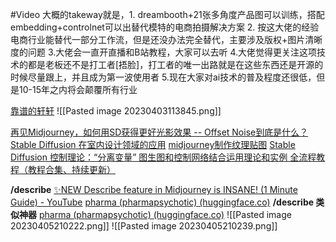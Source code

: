 #Video 
大概的takeway就是，1. dreambooth+21张多角度产品图可以训练，搭配embedding+controlnet可以出替代模特的电商拍摄解决方案  2. 按这大佬的经验电商行业能替代一部分工作流，但是还没办法完全替代，主要涉及版权+图片清晰度的问题 3.大佬会一直开直播和B站教程，大家可以去听 4.大佬觉得更关注这项技术的都是老板还不是打工者[捂脸]，打工者的唯一出路就是在这些东西还是开源的时候尽量跟上，并且成为第一波使用者 5.现在大家对ai技术的普及程度还很低，但是10-15年之内将会颠覆所有行业


[靠谱的轩轩](https://space.bilibili.com/1642297?plat_id=1&share_from=space&share_medium=iphone&share_plat=ios&share_session_id=81BA5634-92B8-4894-BB61-09F57BED2DBA&share_source=WEIXIN&share_tag=s_i&timestamp=1680401354&unique_k=vISTeKP)
![[Pasted image 20230403113845.png]]

[再见Midjourney，如何用SD获得更好光影效果 -- Offset Noise到底是什么？](https://www.bilibili.com/video/BV1eM4y127mT/?buvid=Z04E510301E2317E4258B86E9DE3EE9C4D01&is_story_h5=false&mid=VWzcmGUtEsG3cu5l2eCFlg%3D%3D&p=1&plat_id=116&share_from=ugc&share_medium=iphone&share_plat=ios&share_session_id=6179FCED-6317-410E-8618-B365AC5D31C9&share_source=WEIXIN&share_tag=s_i&timestamp=1680480810&unique_k=jynbjTc&up_id=35891701&vd_source=51c3e05edfa923bc859a70d024c2d7c9)
[Stable Diffusion 在室内设计领域的应用](https://www.bilibili.com/video/BV1To4y1s7pd/?buvid=Z04E510301E2317E4258B86E9DE3EE9C4D01&is_story_h5=false&mid=VWzcmGUtEsG3cu5l2eCFlg%3D%3D&p=1&plat_id=116&share_from=ugc&share_medium=iphone&share_plat=ios&share_session_id=DE56D231-F25D-4C21-8FC5-92689E18FFFA&share_source=WEIXIN&share_tag=s_i&timestamp=1680481052&unique_k=nZDo4ZG&up_id=234952368&vd_source=51c3e05edfa923bc859a70d024c2d7c9)
[midjourney制作纹理贴图](https://www.bilibili.com/video/BV1vv4y1V7ed/?-Arouter=story&buvid=Z04E510301E2317E4258B86E9DE3EE9C4D01&is_story_h5=false&mid=VWzcmGUtEsG3cu5l2eCFlg%3D%3D&p=1&plat_id=163&share_from=ugc&share_medium=iphone&share_plat=ios&share_session_id=AB41126F-3789-411F-AF54-F764BBDE125A&share_source=WEIXIN&share_tag=s_i&timestamp=1680483777&unique_k=cLVtZ0G&up_id=20040195&vd_source=51c3e05edfa923bc859a70d024c2d7c9)
[Stable Diffusion 控制理论：“分离变量” 图生图和控制网络结合运用理论和实例 全流程教程（教程合集、持续更新）](https://www.bilibili.com/video/BV1PM411u7Jt/?-Arouter=story&buvid=Z04E510301E2317E4258B86E9DE3EE9C4D01&is_story_h5=false&mid=VWzcmGUtEsG3cu5l2eCFlg%3D%3D&p=1&plat_id=163&share_from=ugc&share_medium=iphone&share_plat=ios&share_session_id=FFF61198-5500-4238-840D-E3A4933653CF&share_source=WEIXIN&share_tag=s_i&timestamp=1680484051&unique_k=bTN3jM4&up_id=372780862&vd_source=51c3e05edfa923bc859a70d024c2d7c9)


**/describe**
[✨NEW Describe feature in Midjourney is INSANE! (1 Minute Guide) - YouTube](https://www.youtube.com/watch?v=vCp-Duayqx8&ab_channel=YashThakker)
[pharma (pharmapsychotic) (huggingface.co)](https://huggingface.co/pharma)
**/describe 类似神器**
[pharma (pharmapsychotic) (huggingface.co)](https://huggingface.co/pharma)
![[Pasted image 20230405210222.png]]
![[Pasted image 20230405210239.png]]